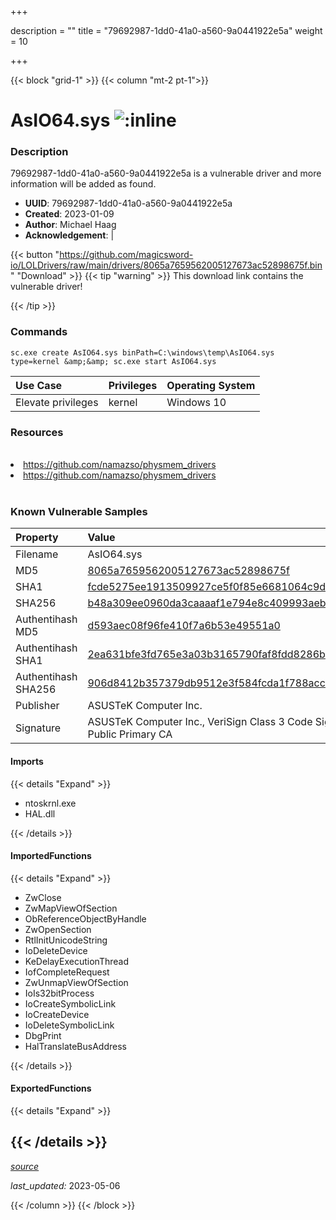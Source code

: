 +++

description = ""
title = "79692987-1dd0-41a0-a560-9a0441922e5a"
weight = 10

+++


{{< block "grid-1" >}}
{{< column "mt-2 pt-1">}}


# AsIO64.sys ![:inline](/images/twitter_verified.png) 


### Description

79692987-1dd0-41a0-a560-9a0441922e5a is a vulnerable driver and more information will be added as found.
- **UUID**: 79692987-1dd0-41a0-a560-9a0441922e5a
- **Created**: 2023-01-09
- **Author**: Michael Haag
- **Acknowledgement**:  | [](https://twitter.com/)

{{< button "https://github.com/magicsword-io/LOLDrivers/raw/main/drivers/8065a7659562005127673ac52898675f.bin" "Download" >}}
{{< tip "warning" >}}
This download link contains the vulnerable driver!

{{< /tip >}}

### Commands

```
sc.exe create AsIO64.sys binPath=C:\windows\temp\AsIO64.sys type=kernel &amp;&amp; sc.exe start AsIO64.sys
```

| Use Case | Privileges | Operating System | 
|:---- | ---- | ---- |
| Elevate privileges | kernel | Windows 10 |

### Resources
<br>
<li><a href=" https://github.com/namazso/physmem_drivers"> https://github.com/namazso/physmem_drivers</a></li>
<li><a href="https://github.com/namazso/physmem_drivers">https://github.com/namazso/physmem_drivers</a></li>
<br>

### Known Vulnerable Samples

| Property           | Value |
|:-------------------|:------|
| Filename           | AsIO64.sys |
| MD5                | [8065a7659562005127673ac52898675f](https://www.virustotal.com/gui/file/8065a7659562005127673ac52898675f) |
| SHA1               | [fcde5275ee1913509927ce5f0f85e6681064c9d2](https://www.virustotal.com/gui/file/fcde5275ee1913509927ce5f0f85e6681064c9d2) |
| SHA256             | [b48a309ee0960da3caaaaf1e794e8c409993aeb3a2b64809f36b97aac8a1e62a](https://www.virustotal.com/gui/file/b48a309ee0960da3caaaaf1e794e8c409993aeb3a2b64809f36b97aac8a1e62a) |
| Authentihash MD5   | [d593aec08f96fe410f7a6b53e49551a0](https://www.virustotal.com/gui/search/authentihash%253Ad593aec08f96fe410f7a6b53e49551a0) |
| Authentihash SHA1  | [2ea631bfe3fd765e3a03b3165790faf8fdd8286b](https://www.virustotal.com/gui/search/authentihash%253A2ea631bfe3fd765e3a03b3165790faf8fdd8286b) |
| Authentihash SHA256| [906d8412b357379db9512e3f584fcda1f788acc1337e5b4d4eff5e6fa59324a6](https://www.virustotal.com/gui/search/authentihash%253A906d8412b357379db9512e3f584fcda1f788acc1337e5b4d4eff5e6fa59324a6) |
| Publisher         | ASUSTeK Computer Inc. |
| Signature         | ASUSTeK Computer Inc., VeriSign Class 3 Code Signing 2004 CA, VeriSign Class 3 Public Primary CA   |


#### Imports
{{< details "Expand" >}}
* ntoskrnl.exe
* HAL.dll

{{< /details >}}
#### ImportedFunctions
{{< details "Expand" >}}
* ZwClose
* ZwMapViewOfSection
* ObReferenceObjectByHandle
* ZwOpenSection
* RtlInitUnicodeString
* IoDeleteDevice
* KeDelayExecutionThread
* IofCompleteRequest
* ZwUnmapViewOfSection
* IoIs32bitProcess
* IoCreateSymbolicLink
* IoCreateDevice
* IoDeleteSymbolicLink
* DbgPrint
* HalTranslateBusAddress

{{< /details >}}
#### ExportedFunctions
{{< details "Expand" >}}

{{< /details >}}
-----



[*source*](https://github.com/magicsword-io/LOLDrivers/tree/main/yaml/79692987-1dd0-41a0-a560-9a0441922e5a.yaml)

*last_updated:* 2023-05-06








{{< /column >}}
{{< /block >}}
